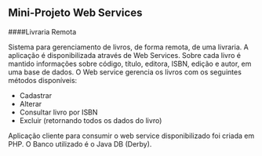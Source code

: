## Mini-Projeto Web Services
####Livraria Remota


Sistema para gerenciamento de livros, de forma remota, de uma livraria. A aplicação é disponibilizada através de Web Services.
Sobre cada livro é mantido informações sobre código, título, editora, ISBN, edição e autor, em uma base de dados.
O Web service gerencia os livros com os seguintes métodos disponíveis:
+ Cadastrar
+ Alterar
+ Consultar livro por ISBN
+ Excluir (retornando todos os dados do livro)

Aplicação cliente para consumir o web service disponibilizado foi criada em PHP.
O Banco utilizado é o Java DB (Derby).
